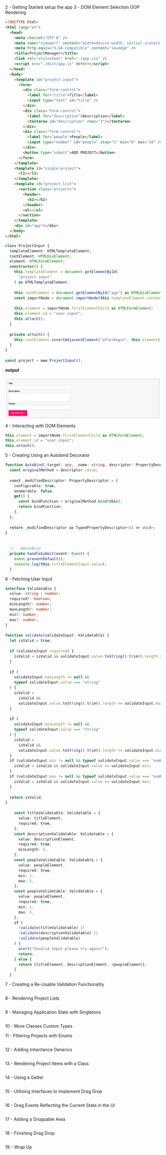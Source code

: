 2 - Getting Started
setup the app
3 - DOM Element Selection OOP Rendering

```html
<!DOCTYPE html>
<html lang="en">
  <head>
    <meta charset="UTF-8" />
    <meta name="viewport" content="width=device-width, initial-scale=1.0" />
    <meta http-equiv="X-UA-Compatible" content="ie=edge" />
    <title>ProjectManager</title>
    <link rel="stylesheet" href="./app.css" />
    <script src="./dist/app.js" defer></script>
  </head>
  <body>
    <template id="project-input">
      <form>
        <div class="form-control">
          <label for="title">Title</label>
          <input type="text" id="title" />
        </div>
        <div class="form-control">
          <label for="description">Description</label>
          <textarea id="description" rows="3"></textarea>
        </div>
        <div class="form-control">
          <label for="people">People</label>
          <input type="number" id="people" step="1" min="0" max="10" />
        </div>
        <button type="submit">ADD PROJECT</button>
      </form>
    </template>
    <template id="single-project">
      <li></li>
    </template>
    <template id="project-list">
      <section class="projects">
        <header>
          <h2></h2>
        </header>
        <ul></ul>
      </section>
    </template>
    <div id="app"></div>
  </body>
</html>
```

```ts
class ProjectInput {
  templateElement: HTMLTemplateElement;
  rootElement: HTMLDivElement;
  element: HTMLFormElement;
  constructor() {
    this.templateElement = document.getElementById(
      "project-input"
    ) as HTMLTemplateElement;

    this.rootElement = document.getElementById("app") as HTMLDivElement;
    const importNode = document.importNode(this.templateElement.content, true);

    this.element = importNode.firstElementChild as HTMLFormElement;
    this.element.id = "user-input";
    this.attach();
  }

  private attach() {
    this.rootElement.insertAdjacentElement("afterbegin", this.element);
  }
}

const project = new ProjectInput();
```

**output**

![](../img/18.png)
4 - Interacting with DOM Elements

```ts
this.element = importNode.firstElementChild as HTMLFormElement;
this.element.id = "user-input";
this.attach();
```

5 - Creating Using an Autobind Decorator

```ts
function AutoBind(_target: any, _name: string, descriptor: PropertyDescriptor) {
  const originalMethod = descriptor.value;

  const _modifiedDescriptor: PropertyDescriptor = {
    configurable: true,
    enumerable: false,
    get() {
      const bindFunction = originalMethod.bind(this);
      return bindFunction;
    },
  };

  return _modifiedDescriptor as TypedPropertyDescriptor<() => void>;
}


  //   @AutoBind
  private handleSubmit(event: Event) {
    event.preventDefault();
    console.log(this.titleElementInput.value);
  }

```

6 - Fetching User Input

```ts
interface Validatable {
  value: string | number;
  required?: boolean;
  minLength?: number;
  maxLength?: number;
  min?: number;
  max?: number;
}

function validate(validateInput: Validatable) {
  let isValid = true;

  if (validateInput.required) {
    isValid = isValid && validateInput.value.toString().trim().length > 0;
  }

  if (
    validateInput.maxLength != null &&
    typeof validateInput.value === "string"
  ) {
    isValid =
      isValid &&
      validateInput.value.toString().trim().length <= validateInput.maxLength;
  }

  if (
    validateInput.minLength != null &&
    typeof validateInput.value === "string"
  ) {
    isValid =
      isValid &&
      validateInput.value.toString().trim().length >= validateInput.minLength;
  }
  if (validateInput.min != null && typeof validateInput.value === "number") {
    isValid = isValid && validateInput.value >= validateInput.min;
  }
  if (validateInput.max != null && typeof validateInput.value === "number") {
    isValid = isValid && validateInput.value <= validateInput.max;
  }

  return isValid;
}

    const titleValidatable: Validatable = {
      value: titleElement,
      required: true,
    };
    const descriptionValidatable: Validatable = {
      value: descriptionElement,
      required: true,
      minLength: 5,
    };
    const peopleValidatable: Validatable = {
      value: peopleElement,
      required: true,
      min: 1,
      max: 5,
    };
    const peopleValidatable: Validatable = {
      value: peopleElement,
      required: true,
      min: 1,
      max: 5,
    };
    if (
      !validate(titleValidatable) ||
      !validate(descriptionValidatable) ||
      !validate(peopleValidatable)
    ) {
      alert("Invalid Input please try again!");
      return;
    } else {
      return [titleElement, descriptionElement, +peopleElement];
    }
  }
```

7 - Creating a Re-Usable Validation Functionality

```ts

```

8 - Rendering Project Lists

```ts

```

9 - Managing Application State with Singletons

```ts

```

10 - More Classes Custom Types

11 - Filtering Projects with Enums

```ts

```

12 - Adding Inheritance Generics

```ts

```

13 - Rendering Project Items with a Class

```ts

```

14 - Using a Getter

```ts

```

15 - Utilizing Interfaces to Implement Drag Drop

```ts

```

16 - Drag Events Reflecting the Current State in the UI

```ts

```

17 - Adding a Droppable Area

```ts

```

18 - Finishing Drag Drop

```ts

```

19 - Wrap Up
